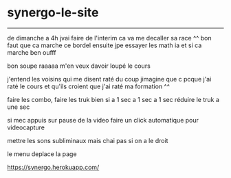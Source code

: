 # synergo-le-site



------------------------------------------------

de dimanche a 4h jvai faire de l'interim ca va me decaller sa race ^^ bon faut que ca marche ce bordel ensuite jpe essayer les math ia et si ca marche ben oufff

bon soupe raaaaa m'en veux davoir loupé le cours

j'entend les voisins qui me disent raté du coup jimagine que c pcque j'ai raté le cours et qu'ils croient que j'ai raté ma formation ^^

faire les combo, faire les truk bien si a 1 sec a 1 sec a 1 sec réduire le truk a une sec

si mec appuis sur pause de la video faire un click automatique pour videocapture

mettre les sons subliminaux mais chai pas si on a le droit 

le menu deplace la page





https://synergo.herokuapp.com/ 


